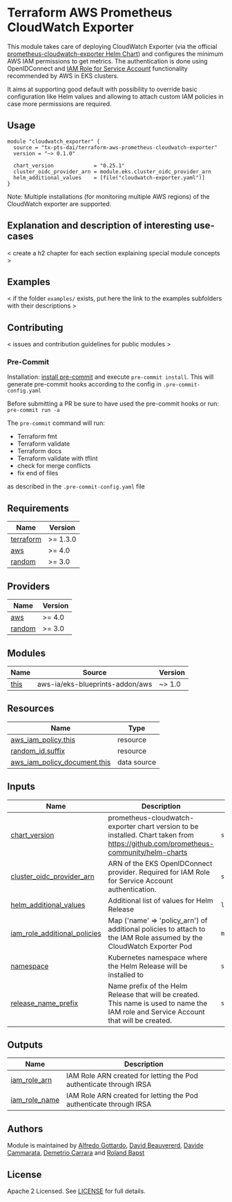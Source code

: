 # Terraform AWS Prometheus CloudWatch Exporter

This module takes care of deploying CloudWatch Exporter (via the official [prometheus-cloudwatch-exporter Helm Chart](https://github.com/prometheus-community/helm-charts/blob/main/charts/prometheus-cloudwatch-exporter)) and configures the minimum AWS IAM permissions to get metrics. The authentication is done using OpenIDConnect and [IAM Role for Service Account](https://aws.amazon.com/blogs/opensource/introducing-fine-grained-iam-roles-service-accounts) functionality recommended by AWS in EKS clusters.

It aims at supporting good default with possibility to override basic configuration like Helm values and allowing to attach custom IAM policies in case more permissions are required.

## Usage

```hcl
module "cloudwatch_exporter" {
  source = "tx-pts-dai/terraform-aws-prometheus-cloudwatch-exporter"
  version = "~> 0.1.0"

  chart_version             = "0.25.1"
  cluster_oidc_provider_arn = module.eks.cluster_oidc_provider_arn
  helm_additional_values    = [file("cloudwatch-exporter.yaml")]
}
```

Note: Multiple installations (for monitoring multiple AWS regions) of the CloudWatch exporter are supported.

## Explanation and description of interesting use-cases

< create a h2 chapter for each section explaining special module concepts >

## Examples

< if the folder `examples/` exists, put here the link to the examples subfolders with their descriptions >

## Contributing

< issues and contribution guidelines for public modules >

### Pre-Commit

Installation: [install pre-commit](https://pre-commit.com/) and execute `pre-commit install`. This will generate pre-commit hooks according to the config in `.pre-commit-config.yaml`

Before submitting a PR be sure to have used the pre-commit hooks or run: `pre-commit run -a`

The `pre-commit` command will run:

- Terraform fmt
- Terraform validate
- Terraform docs
- Terraform validate with tflint
- check for merge conflicts
- fix end of files

as described in the `.pre-commit-config.yaml` file

<!-- BEGINNING OF PRE-COMMIT-TERRAFORM DOCS HOOK -->
## Requirements

| Name | Version |
|------|---------|
| <a name="requirement_terraform"></a> [terraform](#requirement\_terraform) | >= 1.3.0 |
| <a name="requirement_aws"></a> [aws](#requirement\_aws) | >= 4.0 |
| <a name="requirement_random"></a> [random](#requirement\_random) | >= 3.0 |

## Providers

| Name | Version |
|------|---------|
| <a name="provider_aws"></a> [aws](#provider\_aws) | >= 4.0 |
| <a name="provider_random"></a> [random](#provider\_random) | >= 3.0 |

## Modules

| Name | Source | Version |
|------|--------|---------|
| <a name="module_this"></a> [this](#module\_this) | aws-ia/eks-blueprints-addon/aws | ~> 1.0 |

## Resources

| Name | Type |
|------|------|
| [aws_iam_policy.this](https://registry.terraform.io/providers/hashicorp/aws/latest/docs/resources/iam_policy) | resource |
| [random_id.suffix](https://registry.terraform.io/providers/hashicorp/random/latest/docs/resources/id) | resource |
| [aws_iam_policy_document.this](https://registry.terraform.io/providers/hashicorp/aws/latest/docs/data-sources/iam_policy_document) | data source |

## Inputs

| Name | Description | Type | Default | Required |
|------|-------------|------|---------|:--------:|
| <a name="input_chart_version"></a> [chart\_version](#input\_chart\_version) | prometheus-cloudwatch-exporter chart version to be installed. Chart taken from https://github.com/prometheus-community/helm-charts | `string` | n/a | yes |
| <a name="input_cluster_oidc_provider_arn"></a> [cluster\_oidc\_provider\_arn](#input\_cluster\_oidc\_provider\_arn) | ARN of the EKS OpenIDConnect provider. Required for IAM Role for Service Account authentication. | `string` | n/a | yes |
| <a name="input_helm_additional_values"></a> [helm\_additional\_values](#input\_helm\_additional\_values) | Additional list of values for Helm Release | `list(string)` | `[]` | no |
| <a name="input_iam_role_additional_policies"></a> [iam\_role\_additional\_policies](#input\_iam\_role\_additional\_policies) | Map ('name' => 'policy\_arn') of additional policies to attach to the IAM Role assumed by the CloudWatch Exporter Pod | `map(string)` | `{}` | no |
| <a name="input_namespace"></a> [namespace](#input\_namespace) | Kubernetes namespace where the Helm Release will be installed to | `string` | `"prometheus"` | no |
| <a name="input_release_name_prefix"></a> [release\_name\_prefix](#input\_release\_name\_prefix) | Name prefix of the Helm Release that will be created. This name is used to name the IAM role and Service Account that will be created. | `string` | `"prometheus-cloudwatch-exporter"` | no |

## Outputs

| Name | Description |
|------|-------------|
| <a name="output_iam_role_arn"></a> [iam\_role\_arn](#output\_iam\_role\_arn) | IAM Role ARN created for letting the Pod authenticate through IRSA |
| <a name="output_iam_role_name"></a> [iam\_role\_name](#output\_iam\_role\_name) | IAM Role ARN created for letting the Pod authenticate through IRSA |
<!-- END OF PRE-COMMIT-TERRAFORM DOCS HOOK -->

## Authors

Module is maintained by [Alfredo Gottardo](https://github.com/AlfGot), [David Beauvererd](https://github.com/Davidoutz), [Davide Cammarata](https://github.com/DCamma), [Demetrio Carrara](https://github.com/sgametrio) and [Roland Bapst](https://github.com/rbapst-tamedia)

## License

Apache 2 Licensed. See [LICENSE](< link to license file >) for full details.
